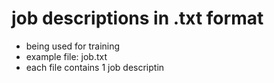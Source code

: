 # job descriptions in .txt format
- being used for training
- example file: job.txt
- each file contains 1 job descriptin